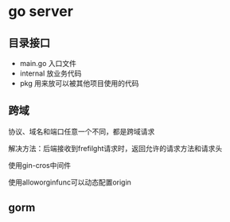 # go server

## 目录接口

- main.go 入口文件
- internal 放业务代码
- pkg 用来放可以被其他项目使用的代码

## 跨域

协议、域名和端口任意一个不同，都是跨域请求

解决方法：后端接收到frefilght请求时，返回允许的请求方法和请求头

使用gin-cros中间件

使用alloworginfunc可以动态配置origin

## gorm


